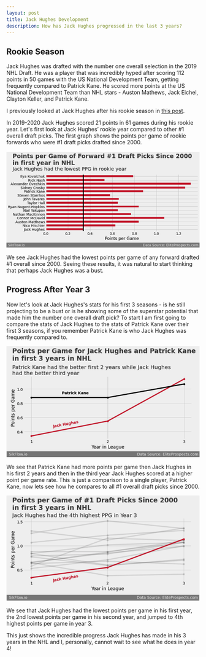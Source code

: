 ```yaml
---
layout: post
title: Jack Hughes Development
description: How has Jack Hughes progressed in the last 3 years?
---
```


## Rookie Season

Jack Hughes was drafted with the number one overall selection in the 2019 NHL Draft.  He was a player that was incredibly hyped after scoring 112 points in 50 games with the US National Development Team, getting frequently compared to Patrick Kane.  He scored more points at the US National Development Team than NHL stars - Auston Mathews, Jack Eichel, Clayton Keller, and Patrick Kane.  

I previously looked at Jack Hughes after his rookie season in [this post](https://sikflow.io/2020/04/18/jack-hughes). 

In 2019-2020 Jack Hughes scored 21 points in 61 games during his rookie year.  Let's first look at Jack Hughes’ rookie year compared to other #1 overall draft picks.  The first graph shows the points per game of rookie forwards who were #1 draft picks drafted since 2000.  

![rookie points per game](images/jh_images/rookie_ppg.png)

We see Jack Hughes had the lowest points per game of any forward drafted #1 overall since 2000.  Seeing these results, it was natural to start thinking that perhaps Jack Hughes was a bust. 

## Progress After Year 3

Now let's look at Jack Hughes's stats for his first 3 seasons - is he still projecting to be a bust or is he showing some of the superstar potential that made him the number one overall draft pick?  To start I am first going to compare the stats of Jack Hughes to the stats of Patrick Kane over their first 3 seasons, if you remember Patrick Kane is who Jack Hughes was frequently compared to.  

![Jack Hughes vs Patrick Kane](images/jh_images/jh_vs_pk.png)

We see that Patrick Kane had more points per game then Jack Hughes in his first 2 years and then in the third year Jack Hughes scored at a higher point per game rate.  This is just a comparison to a single player, Patrick Kane, now lets see how he compares to all #1 overall draft picks since 2000.  

![Jack Hughes vs Numer 1 Picks](images/jh_images/jh_vs_num_1_picks.png)

We see that Jack Hughes had the lowest points per game in his first year, the 2nd lowest points per game in his second year, and jumped to 4th highest points per game in year 3.  

This just shows the incredible progress Jack Hughes has made in his 3 years in the NHL and I, personally, cannot wait to see what he does in year 4! 

